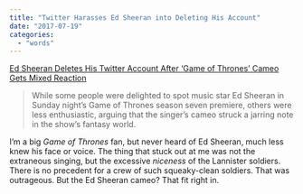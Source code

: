 ```yaml
---
title: "Twitter Harasses Ed Sheeran into Deleting His Account"
date: "2017-07-19"
categories: 
  - "words"
---
```


[Ed Sheeran Deletes His Twitter Account After ‘Game of Thrones’ Cameo Gets Mixed Reaction](https://www.yahoo.com/music/ed-sheeran-deletes-twitter-account-065316161.html)

> While some people were delighted to spot music star Ed Sheeran in Sunday night’s Game of Thrones season seven premiere, others were less enthusiastic, arguing that the singer’s cameo struck a jarring note in the show’s fantasy world.

I’m a big _Game of Thrones_ fan, but never heard of Ed Sheeran, much less knew his face or voice. The thing that stuck out at me was not the extraneous singing, but the excessive _niceness_ of the Lannister soldiers. There is no precedent for a crew of such squeaky-clean soldiers. That was outrageous. But the Ed Sheeran cameo? That fit right in.
